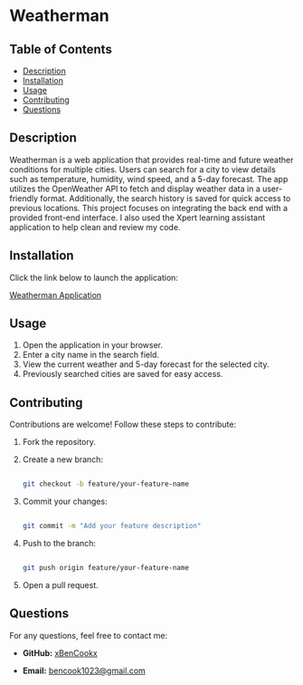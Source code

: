 # Weatherman  

## Table of Contents  

- [Description](#description)  
- [Installation](#installation)  
- [Usage](#usage)  
- [Contributing](#contributing)  
- [Questions](#questions)  

## Description  

Weatherman is a web application that provides real-time and future weather conditions for multiple cities. Users can search for a city to view details such as temperature, humidity, wind speed, and a 5-day forecast. The app utilizes the OpenWeather API to fetch and display weather data in a user-friendly format. Additionally, the search history is saved for quick access to previous locations. This project focuses on integrating the back end with a provided front-end interface. I also used the Xpert learning assistant application to help clean and review my code.

## Installation  

Click the link below to launch the application:  

[Weatherman Application](#) 

## Usage  

1. Open the application in your browser.  
2. Enter a city name in the search field.  
3. View the current weather and 5-day forecast for the selected city.  
4. Previously searched cities are saved for easy access.  

## Contributing  

Contributions are welcome! Follow these steps to contribute:  

1. Fork the repository.  

2. Create a new branch:  

   ```sh  

   git checkout -b feature/your-feature-name  

   ```  

3. Commit your changes:  

   ```sh  

   git commit -m "Add your feature description"  

   ```  

4. Push to the branch:  

   ```sh  

   git push origin feature/your-feature-name  

   ```  

5. Open a pull request.  

## Questions  

For any questions, feel free to contact me:  

- **GitHub:** [xBenCookx](https://github.com/xbencookx)  

- **Email:** bencook1023@gmail.com 